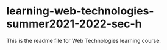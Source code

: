 # learning-web-technologies-summer2021-2022-sec-h
This is the readme file for Web Technologies learning course.
